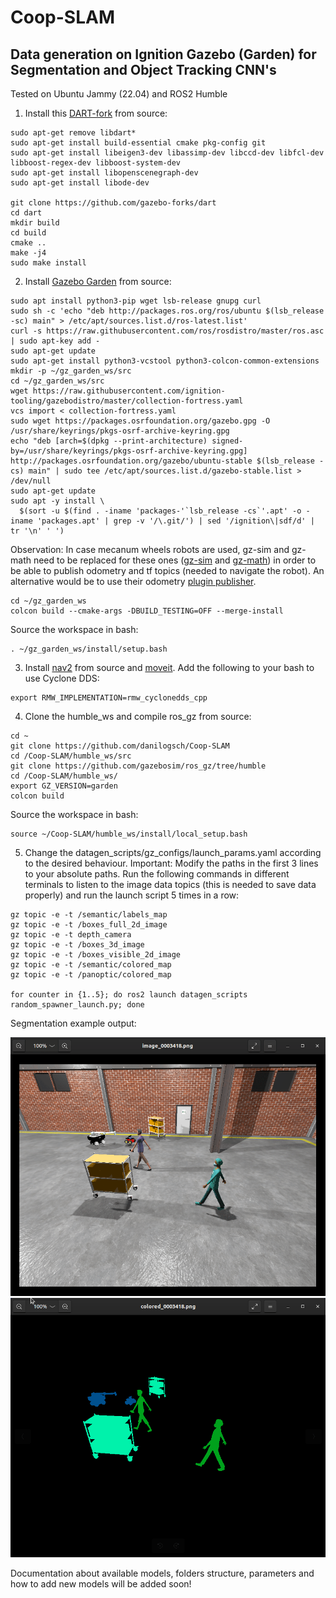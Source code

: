 # Coop-SLAM

## Data generation on Ignition Gazebo (Garden) for Segmentation and Object Tracking CNN's

Tested on Ubuntu Jammy (22.04) and ROS2 Humble

1. Install this [DART-fork](https://github.com/gazebo-forks/dart) from source:

```
sudo apt-get remove libdart*
sudo apt-get install build-essential cmake pkg-config git
sudo apt-get install libeigen3-dev libassimp-dev libccd-dev libfcl-dev libboost-regex-dev libboost-system-dev
sudo apt-get install libopenscenegraph-dev
sudo apt-get install libode-dev

git clone https://github.com/gazebo-forks/dart
cd dart
mkdir build
cd build
cmake ..
make -j4
sudo make install
```

2. Install [Gazebo Garden](https://gazebosim.org/docs/garden/install_ubuntu_src) from source:

```
sudo apt install python3-pip wget lsb-release gnupg curl
sudo sh -c 'echo "deb http://packages.ros.org/ros/ubuntu $(lsb_release -sc) main" > /etc/apt/sources.list.d/ros-latest.list'
curl -s https://raw.githubusercontent.com/ros/rosdistro/master/ros.asc | sudo apt-key add -
sudo apt-get update
sudo apt-get install python3-vcstool python3-colcon-common-extensions
mkdir -p ~/gz_garden_ws/src
cd ~/gz_garden_ws/src
wget https://raw.githubusercontent.com/ignition-tooling/gazebodistro/master/collection-fortress.yaml
vcs import < collection-fortress.yaml
sudo wget https://packages.osrfoundation.org/gazebo.gpg -O /usr/share/keyrings/pkgs-osrf-archive-keyring.gpg
echo "deb [arch=$(dpkg --print-architecture) signed-by=/usr/share/keyrings/pkgs-osrf-archive-keyring.gpg] http://packages.osrfoundation.org/gazebo/ubuntu-stable $(lsb_release -cs) main" | sudo tee /etc/apt/sources.list.d/gazebo-stable.list > /dev/null
sudo apt-get update
sudo apt -y install \
  $(sort -u $(find . -iname 'packages-'`lsb_release -cs`'.apt' -o -iname 'packages.apt' | grep -v '/\.git/') | sed '/ignition\|sdf/d' | tr '\n' ' ')
```
Observation: In case mecanum wheels robots are used, gz-sim and gz-math need to be replaced for these ones ([gz-sim](https://github.com/danilogsch/gz-sim/tree/gz-sim7-mwodom) and [gz-math](https://github.com/danilogsch/gz-math/tree/gz-math7-mwodom)) in order to be able to publish odometry and tf topics (needed to navigate the robot). An alternative would be to use their odometry [plugin publisher](https://github.com/gazebosim/gz-sim/tree/gz-sim7/src/systems/odometry_publisher).
```
cd ~/gz_garden_ws
colcon build --cmake-args -DBUILD_TESTING=OFF --merge-install
```
Source the workspace in bash:

```
. ~/gz_garden_ws/install/setup.bash
```
3. Install [nav2](https://navigation.ros.org/build_instructions/index.html#build-nav2) from source and [moveit](https://moveit.ros.org/install-moveit2/binary/). Add the following to your bash to use Cyclone DDS:
```
export RMW_IMPLEMENTATION=rmw_cyclonedds_cpp
```
4. Clone the humble_ws and compile ros_gz from source:
```
cd ~
git clone https://github.com/danilogsch/Coop-SLAM
cd /Coop-SLAM/humble_ws/src
git clone https://github.com/gazebosim/ros_gz/tree/humble
cd /Coop-SLAM/humble_ws/
export GZ_VERSION=garden
colcon build
```
Source the workspace in bash:

```
source ~/Coop-SLAM/humble_ws/install/local_setup.bash
```
5. Change the datagen_scripts/gz_configs/launch_params.yaml according to the desired behaviour. Important: Modify the paths in the first 3 lines to your absolute paths.
Run the following commands in different terminals to listen to the image data topics (this is needed to save data properly) and run the launch script 5 times in a row:
```
gz topic -e -t /semantic/labels_map
gz topic -e -t /boxes_full_2d_image
gz topic -e -t depth_camera
gz topic -e -t /boxes_3d_image
gz topic -e -t /boxes_visible_2d_image
gz topic -e -t /semantic/colored_map
gz topic -e -t /panoptic/colored_map

for counter in {1..5}; do ros2 launch datagen_scripts random_spawner_launch.py; done

```
Segmentation example output:

![](https://github.com/danilogsch/Coop-SLAM/blob/main/rgb.gif)
![](https://github.com/danilogsch/Coop-SLAM/blob/main/segmentation.gif)

Documentation about available models, folders structure, parameters and how to add new models will be added soon!



